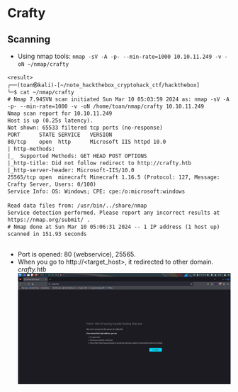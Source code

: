 # Crafty

## Scanning 
- Using nmap tools: `nmap -sV -A -p- --min-rate=1000 10.10.11.249 -v -oN ~/nmap/crafty`
```shell
<result>
┌──(toan㉿kali)-[~/note_hackthebox_cryptohack_ctf/hackthebox]
└─$ cat ~/nmap/crafty                                                       
# Nmap 7.94SVN scan initiated Sun Mar 10 05:03:59 2024 as: nmap -sV -A -p- --min-rate=1000 -v -oN /home/toan/nmap/crafty 10.10.11.249
Nmap scan report for 10.10.11.249
Host is up (0.25s latency).
Not shown: 65533 filtered tcp ports (no-response)
PORT      STATE SERVICE   VERSION
80/tcp    open  http      Microsoft IIS httpd 10.0
| http-methods: 
|_  Supported Methods: GET HEAD POST OPTIONS
|_http-title: Did not follow redirect to http://crafty.htb
|_http-server-header: Microsoft-IIS/10.0
25565/tcp open  minecraft Minecraft 1.16.5 (Protocol: 127, Message: Crafty Server, Users: 0/100)
Service Info: OS: Windows; CPE: cpe:/o:microsoft:windows

Read data files from: /usr/bin/../share/nmap
Service detection performed. Please report any incorrect results at https://nmap.org/submit/ .
# Nmap done at Sun Mar 10 05:06:31 2024 -- 1 IP address (1 host up) scanned in 151.93 seconds
                  

```
- Port is opened: 80 (webservice), 25565.
- When you go to http://<target_host>, it redirected to other domain. *crafty.htb*
![image 1](./image/img1)
